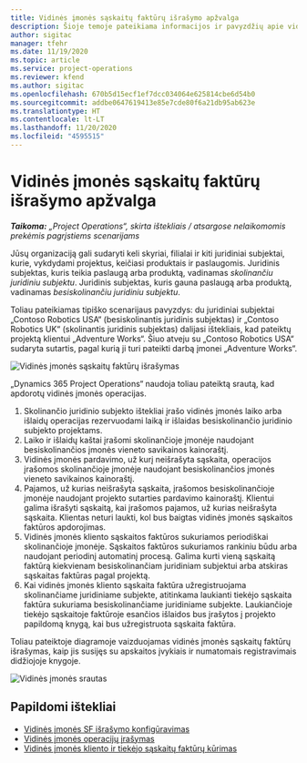 ```yaml
---
title: Vidinės įmonės sąskaitų faktūrų išrašymo apžvalga
description: Šioje temoje pateikiama informacijos ir pavyzdžių apie vidinės įmonės SF išrašymą už projektus.
author: sigitac
manager: tfehr
ms.date: 11/19/2020
ms.topic: article
ms.service: project-operations
ms.reviewer: kfend
ms.author: sigitac
ms.openlocfilehash: 670b5d15ecf1ef7dcc034064e625814cbe6d54b0
ms.sourcegitcommit: addbe0647619413e85e7cde80f6a21db95ab623e
ms.translationtype: HT
ms.contentlocale: lt-LT
ms.lasthandoff: 11/20/2020
ms.locfileid: "4595515"
---
```

# <a name="intercompany-invoicing-overview"></a>Vidinės įmonės sąskaitų faktūrų išrašymo apžvalga

_**Taikoma:** „Project Operations“, skirta ištekliais / atsargose nelaikomomis prekėmis pagrįstiems scenarijams_

Jūsų organizaciją gali sudaryti keli skyriai, filialai ir kiti juridiniai subjektai, kurie, vykdydami projektus, keičiasi produktais ir paslaugomis. Juridinis subjektas, kuris teikia paslaugą arba produktą, vadinamas *skolinančiu juridiniu subjektu*. Juridinis subjektas, kuris gauna paslaugą arba produktą, vadinamas *besiskolinančiu juridiniu subjektu*.

Toliau pateikiamas tipiško scenarijaus pavyzdys: du juridiniai subjektai „Contoso Robotics USA“ (besiskolinantis juridinis subjektas) ir „Contoso Robotics UK“ (skolinantis juridinis subjektas) dalijasi ištekliais, kad pateiktų projektą klientui „Adventure Works“. Šiuo atveju su „Contoso Robotics USA“ sudaryta sutartis, pagal kurią ji turi pateikti darbą įmonei „Adventure Works“.

![Vidinės įmonės sąskaitų faktūrų išrašymas](./media/IntercompanyScenario.png) 

„Dynamics 365 Project Operations“ naudoja toliau pateiktą srautą, kad apdorotų vidinės įmonės operacijas.

1. Skolinančio juridinio subjekto ištekliai įrašo vidinės įmonės laiko arba išlaidų operacijas rezervuodami laiką ir išlaidas besiskolinančio juridinio subjekto projektams.
2. Laiko ir išlaidų kaštai įrašomi skolinančioje įmonėje naudojant besiskolinančios įmonės vieneto savikainos kainoraštį.
3. Vidinės įmonės pardavimo, už kurį neišrašyta sąskaita, operacijos įrašomos skolinančioje įmonėje naudojant besiskolinančios įmonės vieneto savikainos kainoraštį.
4. Pajamos, už kurias neišrašyta sąskaita, įrašomos besiskolinančioje įmonėje naudojant projekto sutarties pardavimo kainoraštį. Klientui galima išrašyti sąskaitą, kai įrašomos pajamos, už kurias neišrašyta sąskaita. Klientas neturi laukti, kol bus baigtas vidinės įmonės sąskaitos faktūros apdorojimas.
5. Vidinės įmonės kliento sąskaitos faktūros sukuriamos periodiškai skolinančioje įmonėje. Sąskaitos faktūros sukuriamos rankiniu būdu arba naudojant periodinį automatinį procesą. Galima kurti vieną sąskaitą faktūrą kiekvienam besiskolinančiam juridiniam subjektui arba atskiras sąskaitas faktūras pagal projektą.
6. Kai vidinės įmonės kliento sąskaita faktūra užregistruojama skolinančiame juridiniame subjekte, atitinkama laukianti tiekėjo sąskaita faktūra sukuriama besiskolinančiame juridiniame subjekte. Laukiančioje tiekėjo sąskaitoje faktūroje esančios išlaidos bus įrašytos į projekto papildomą knygą, kai bus užregistruota sąskaita faktūra.

Toliau pateiktoje diagramoje vaizduojamas vidinės įmonės sąskaitų faktūrų išrašymas, kaip jis susijęs su apskaitos įvykiais ir numatomais registravimais didžiojoje knygoje.

![Vidinės įmonės srautas](./media/IntercompanyFlow.png)

## <a name="additional-resources"></a>Papildomi ištekliai

- [Vidinės įmonės SF išrašymo konfigūravimas](configure-intercompany-invoicing.md)
- [Vidinės įmonės operacijų įrašymas](create-intercompany-transactions.md)
- [Vidinės įmonės kliento ir tiekėjo sąskaitų faktūrų kūrimas](create-intercompany-customer-vendor-invoices.md)
